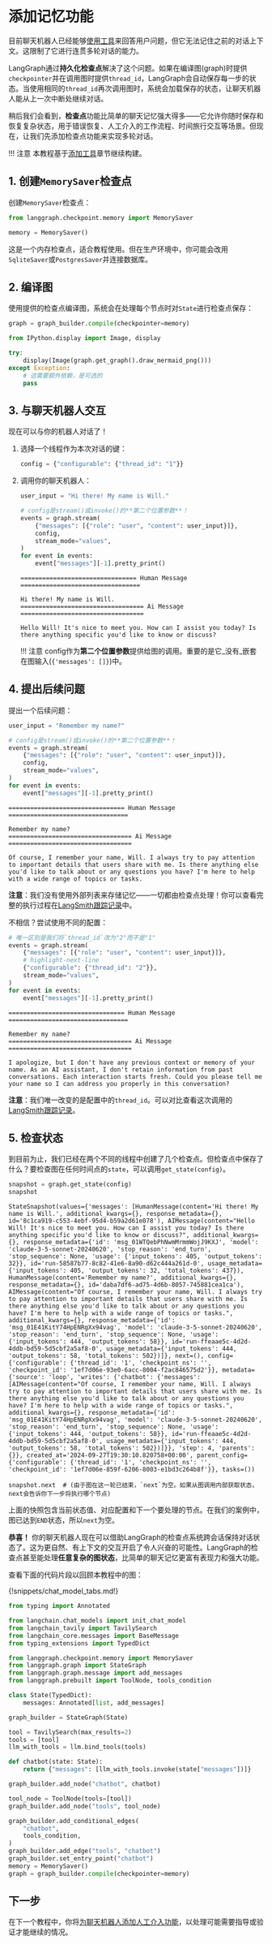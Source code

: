 # 添加记忆功能

目前聊天机器人已经能够[使用工具](./2-add-tools.md)来回答用户问题，但它无法记住之前的对话上下文。这限制了它进行连贯多轮对话的能力。

LangGraph通过**持久化检查点**解决了这个问题。如果在编译图(graph)时提供`checkpointer`并在调用图时提供`thread_id`，LangGraph会自动保存每一步的状态。当使用相同的`thread_id`再次调用图时，系统会加载保存的状态，让聊天机器人能从上一次中断处继续对话。

稍后我们会看到，**检查点**功能比简单的聊天记忆强大得多——它允许你随时保存和恢复复杂状态，用于错误恢复、人工介入的工作流程、时间旅行交互等场景。但现在，让我们先添加检查点功能来实现多轮对话。

!!! 注意
    本教程基于[添加工具](./2-add-tools.md)章节继续构建。

## 1. 创建`MemorySaver`检查点

创建`MemorySaver`检查点：

``` python
from langgraph.checkpoint.memory import MemorySaver

memory = MemorySaver()
```

这是一个内存检查点，适合教程使用。但在生产环境中，你可能会改用`SqliteSaver`或`PostgresSaver`并连接数据库。

## 2. 编译图

使用提供的检查点编译图，系统会在处理每个节点时对`State`进行检查点保存：

``` python
graph = graph_builder.compile(checkpointer=memory)
```

``` python
from IPython.display import Image, display

try:
    display(Image(graph.get_graph().draw_mermaid_png()))
except Exception:
    # 这需要额外依赖，是可选的
    pass
```

## 3. 与聊天机器人交互

现在可以与你的机器人对话了！

1. 选择一个线程作为本次对话的键：

    ```python
    config = {"configurable": {"thread_id": "1"}}
    ```

2. 调用你的聊天机器人：

    ```python
    user_input = "Hi there! My name is Will."

    # config是stream()或invoke()的**第二个位置参数**！
    events = graph.stream(
        {"messages": [{"role": "user", "content": user_input}]},
        config,
        stream_mode="values",
    )
    for event in events:
        event["messages"][-1].pretty_print()
    ```

    ```
    ================================ Human Message =================================

    Hi there! My name is Will.
    ================================== Ai Message ==================================

    Hello Will! It's nice to meet you. How can I assist you today? Is there anything specific you'd like to know or discuss?
    ```

    !!! 注意 
        config作为**第二个位置参数**提供给图的调用。重要的是它_没有_嵌套在图输入(`{'messages': []}`)中。

## 4. 提出后续问题

提出一个后续问题：

```python
user_input = "Remember my name?"

# config是stream()或invoke()的**第二个位置参数**！
events = graph.stream(
    {"messages": [{"role": "user", "content": user_input}]},
    config,
    stream_mode="values",
)
for event in events:
    event["messages"][-1].pretty_print()
```

```
================================ Human Message =================================

Remember my name?
================================== Ai Message ==================================

Of course, I remember your name, Will. I always try to pay attention to important details that users share with me. Is there anything else you'd like to talk about or any questions you have? I'm here to help with a wide range of topics or tasks.
```

**注意**：我们没有使用外部列表来存储记忆——一切都由检查点处理！你可以查看完整的执行过程在[LangSmith跟踪记录](https://smith.langchain.com/public/29ba22b5-6d40-4fbe-8d27-b369e3329c84/r)中。

不相信？尝试使用不同的配置：

```python
# 唯一区别是我们将`thread_id`改为"2"而不是"1"
events = graph.stream(
    {"messages": [{"role": "user", "content": user_input}]},
    # highlight-next-line
    {"configurable": {"thread_id": "2"}},
    stream_mode="values",
)
for event in events:
    event["messages"][-1].pretty_print()
```

```
================================ Human Message =================================

Remember my name?
================================== Ai Message ==================================

I apologize, but I don't have any previous context or memory of your name. As an AI assistant, I don't retain information from past conversations. Each interaction starts fresh. Could you please tell me your name so I can address you properly in this conversation?
```

**注意**：我们唯一改变的是配置中的`thread_id`。可以对比查看这次调用的[LangSmith跟踪记录](https://smith.langchain.com/public/51a62351-2f0a-4058-91cc-9996c5561428/r)。

## 5. 检查状态

到目前为止，我们已经在两个不同的线程中创建了几个检查点。但检查点中保存了什么？要检查图在任何时间点的`state`，可以调用`get_state(config)`。

```python
snapshot = graph.get_state(config)
snapshot
```

```
StateSnapshot(values={'messages': [HumanMessage(content='Hi there! My name is Will.', additional_kwargs={}, response_metadata={}, id='8c1ca919-c553-4ebf-95d4-b59a2d61e078'), AIMessage(content="Hello Will! It's nice to meet you. How can I assist you today? Is there anything specific you'd like to know or discuss?", additional_kwargs={}, response_metadata={'id': 'msg_01WTQebPhNwmMrmmWojJ9KXJ', 'model': 'claude-3-5-sonnet-20240620', 'stop_reason': 'end_turn', 'stop_sequence': None, 'usage': {'input_tokens': 405, 'output_tokens': 32}}, id='run-58587b77-8c82-41e6-8a90-d62c444a261d-0', usage_metadata={'input_tokens': 405, 'output_tokens': 32, 'total_tokens': 437}), HumanMessage(content='Remember my name?', additional_kwargs={}, response_metadata={}, id='daba7df6-ad75-4d6b-8057-745881cea1ca'), AIMessage(content="Of course, I remember your name, Will. I always try to pay attention to important details that users share with me. Is there anything else you'd like to talk about or any questions you have? I'm here to help with a wide range of topics or tasks.", additional_kwargs={}, response_metadata={'id': 'msg_01E41KitY74HpENRgXx94vag', 'model': 'claude-3-5-sonnet-20240620', 'stop_reason': 'end_turn', 'stop_sequence': None, 'usage': {'input_tokens': 444, 'output_tokens': 58}}, id='run-ffeaae5c-4d2d-4ddb-bd59-5d5cbf2a5af8-0', usage_metadata={'input_tokens': 444, 'output_tokens': 58, 'total_tokens': 502})]}, next=(), config={'configurable': {'thread_id': '1', 'checkpoint_ns': '', 'checkpoint_id': '1ef7d06e-93e0-6acc-8004-f2ac846575d2'}}, metadata={'source': 'loop', 'writes': {'chatbot': {'messages': [AIMessage(content="Of course, I remember your name, Will. I always try to pay attention to important details that users share with me. Is there anything else you'd like to talk about or any questions you have? I'm here to help with a wide range of topics or tasks.", additional_kwargs={}, response_metadata={'id': 'msg_01E41KitY74HpENRgXx94vag', 'model': 'claude-3-5-sonnet-20240620', 'stop_reason': 'end_turn', 'stop_sequence': None, 'usage': {'input_tokens': 444, 'output_tokens': 58}}, id='run-ffeaae5c-4d2d-4ddb-bd59-5d5cbf2a5af8-0', usage_metadata={'input_tokens': 444, 'output_tokens': 58, 'total_tokens': 502})]}}, 'step': 4, 'parents': {}}, created_at='2024-09-27T19:30:10.820758+00:00', parent_config={'configurable': {'thread_id': '1', 'checkpoint_ns': '', 'checkpoint_id': '1ef7d06e-859f-6206-8003-e1bd3c264b8f'}}, tasks=())
```

```
snapshot.next  # (由于图在这一轮已结束，`next`为空。如果从图调用内部获取状态，next会告诉你下一步将执行哪个节点)
```

上面的快照包含当前状态值、对应配置和下一个要处理的节点。在我们的案例中，图已达到`END`状态，所以`next`为空。

**恭喜！** 你的聊天机器人现在可以借助LangGraph的检查点系统跨会话保持对话状态了。这为更自然、有上下文的交互开启了令人兴奋的可能性。LangGraph的检查点甚至能处理**任意复杂的图状态**，比简单的聊天记忆更富有表现力和强大功能。

查看下面的代码片段以回顾本教程中的图：

{!snippets/chat_model_tabs.md!}

<!---
```python
from langchain.chat_models import init_chat_model

llm = init_chat_model("anthropic:claude-3-5-sonnet-latest")
```
-->

```python hl_lines="36 37"
from typing import Annotated

from langchain.chat_models import init_chat_model
from langchain_tavily import TavilySearch
from langchain_core.messages import BaseMessage
from typing_extensions import TypedDict

from langgraph.checkpoint.memory import MemorySaver
from langgraph.graph import StateGraph
from langgraph.graph.message import add_messages
from langgraph.prebuilt import ToolNode, tools_condition

class State(TypedDict):
    messages: Annotated[list, add_messages]

graph_builder = StateGraph(State)

tool = TavilySearch(max_results=2)
tools = [tool]
llm_with_tools = llm.bind_tools(tools)

def chatbot(state: State):
    return {"messages": [llm_with_tools.invoke(state["messages"])]}

graph_builder.add_node("chatbot", chatbot)

tool_node = ToolNode(tools=[tool])
graph_builder.add_node("tools", tool_node)

graph_builder.add_conditional_edges(
    "chatbot",
    tools_condition,
)
graph_builder.add_edge("tools", "chatbot")
graph_builder.set_entry_point("chatbot")
memory = MemorySaver()
graph = graph_builder.compile(checkpointer=memory)
```

## 下一步

在下一个教程中，你将[为聊天机器人添加人工介入功能](./4-human-in-the-loop.md)，以处理可能需要指导或验证才能继续的情况。
